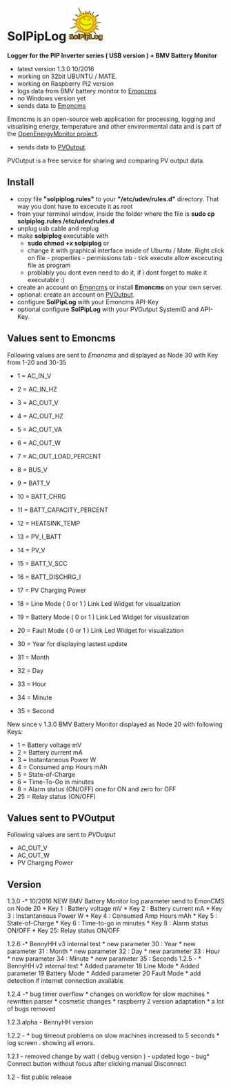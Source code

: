# SolPipLog ![solpiplog](solpiplog.gif)

**Logger for the PIP Inverter series ( USB version ) + BMV Battery Monitor** 

- latest version 1.3.0 10/2016
- working on 32bit UBUNTU / MATE.
- working on Raspberry Pi2 version
- logs data from BMV battery monitor to [Emoncms](https://emoncms.org) 
- no Windows version yet
- sends data to [Emoncms](https://emoncms.org) 

 Emoncms is an open-source web application for processing, logging and visualising energy, temperature and other environmental data and is part of the [OpenEnergyMonitor project](http://openenergymonitor.org).

- sends data to [PVOutput](http://www.pvoutput.org).

 PVOutput is a free service for sharing and comparing PV output data.

## Install
 * copy file **"solpiplog.rules"** to your **"/etc/udev/rules.d"** directory. That way you dont have to excecute it as root
 * from your terminal window, inside the folder where the file is **sudo cp solpiplog.rules /etc/udev/rules.d** 
 * unplug usb cable and replug
 * make **solpiplog** executable with
   * **sudo chmod +x solpiplog** or 
   * change it with graphical interface inside of Ubuntu / Mate. Right click on file - properties - permissions tab - tick execute allow excecuting file as program
   * problably you dont even need to do it, if i dont forget to make it executable :) 
 * create an account on [Emoncms](https://emoncms.org) or install **Emoncms** on your own server. 
 * optional: create an account on [PVOutput](http://www.pvoutput.org).
 * configure **SolPipLog** with your Emoncms API-Key
  * optional configure **SolPipLog** with your PVOutput SystemID and API-Key.
  
## Values sent to Emoncms

Following values are sent to *Emoncms* and displayed as Node 30 with Key from 1-20 and 30-35

* 1  = AC_IN_V
* 2  = AC_IN_HZ
* 3  = AC_OUT_V
* 4  = AC_OUT_HZ
* 5  = AC_OUT_VA
* 6  = AC_OUT_W
* 7  = AC_OUT_LOAD_PERCENT
* 8  = BUS_V
* 9  = BATT_V
* 10 = BATT_CHRG
* 11 = BATT_CAPACITY_PERCENT
* 12 = HEATSINK_TEMP
* 13 = PV_I_BATT
* 14 = PV_V
* 15 = BATT_V_SCC
* 16 = BATT_DISCHRG_I
* 17 = PV Charging Power

* 18 = Line Mode ( 0 or 1 )  Link Led Widget for visualization
* 19 = Battery Mode ( 0 or 1 ) Link Led Widget for visualization
* 20 = Fault Mode ( 0 or 1 )  Link Led Widget for visualization

* 30 = Year         for displaying lastest update 
* 31 = Month
* 32 = Day
* 33 = Hour
* 34 = Minute
* 35 = Second

New since v 1.3.0 BMV Battery Monitor displayed as Node 20 with following Keys:

* 1 = Battery voltage mV
* 2 = Battery current mA
* 3 = Instantaneous Power W
* 4 = Consumed amp Hours mAh
* 5 = State-of-Charge
* 6 = Time-To-Go in minutes
* 8 = Alarm status (ON/OFF) one for ON and zero for OFF
* 25 = Relay status (ON/OFF)



## Values sent to PVOutput
Following values are sent to *PVOutput*

* AC_OUT_V
* AC_OUT_W
* PV Charging Power

## Version

1.3.0 -* 10/2016 NEW  BMV Battery Monitor log parameter send to EmonCMS on Node 20
	* Key 1 :  Battery voltage mV
	* Key 2 : Battery current mA
	* Key 3 : Instantaneous Power W
	* Key 4 : Consumed Amp Hours mAh
	* Key 5 : State-of-Charge
	* Key 6 : Time-to-go in minutes
	* Key 8 : Alarm status ON/OFF
	* Key 25:  Relay status ON/OFF

1.2.6 -* BennyHH v3 internal test
	* new parameter 30 : Year
	* new parameter 31 : Month
	* new parameter 32 : Day
	* new parameter 33 : Hour
	* new parameter 34 : Minute
	* new parameter 35 : Seconds
1.2.5 - * BennyHH v2 internal test
	* Added parameter 18 Line Mode
	* Added parameter 19 Battery Mode
	* Added parameter 20 Fault Mode
	* add detection if internet connection available

1.2.4 -* bug timer overflow
	* changes on workflow for slow machines
	* rewritten parser
	* cosmetic changes
	* raspberry 2 version adaptation
	* a lot of bugs removed

1.2.3.alpha - BennyHH version

1.2.2 - * bug timeout problems on slow machines increased to 5 seconds
	* log screen . showing all errors.
           
1.2.1 - removed change by watt ( debug version )
	- updated logo
	- bug* Connect button without focus after clicking manual Disconnect

1.2 - fist public release


